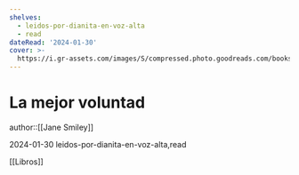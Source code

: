 ```yaml
---
shelves:
  - leidos-por-dianita-en-voz-alta
  - read
dateRead: '2024-01-30'
cover: >-
  https://i.gr-assets.com/images/S/compressed.photo.goodreads.com/books/1621765477l/58123063._SY475_.jpg
---
```

# La mejor voluntad

author::[[Jane Smiley]]

2024-01-30
leidos-por-dianita-en-voz-alta,read

[[Libros]]